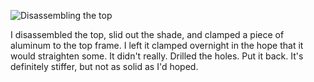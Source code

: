 ![Disassembling the top](https://live.staticflickr.com/65535/53130678501_08a854da95_c.jpg)

I disassembled the top, slid out the shade, and clamped a piece of aluminum to the top frame. I left it clamped overnight in the hope that it would straighten some. It didn't really. Drilled the holes. Put it back. It's definitely stiffer, but not as solid as I'd hoped.
